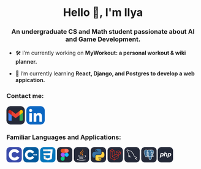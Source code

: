 <h1 align="center">Hello 👋, I'm Ilya</h1>
<h3 align="center">An undergraduate CS and Math student passionate about AI and Game Development.</h3>

- 🛠 I’m currently working on **MyWorkout: a personal workout & wiki planner.**

- 🎯 I’m currently learning **React, Django, and Postgres to develop a web appication.**

<h3 align="left">Contact me:</h3>
<p align="left">
<a href="https://mail.google.com/mail/?view=cm&fs=1&to=ilyakononov2714@gmail.com" target="blank"><img align="center" src="icons/Gmail-Dark.svg" width="48" alt="https://mail.google.com/mail/?view=cm&fs=1&to=ilyakononov2714@gmail.com"/></a>
<a href="https://www.linkedin.com/in/ilya-kononov-07101b267/" target="blank"><img align="center" src="icons/LinkedIn.svg" alt="https://www.linkedin.com/in/ilya-kononov-07101b267/" width="48" /></a>
</p>

<h3 align="left">Familiar Languages and Applications:</h3><p align="left"> 
<a href="https://www.cprogramming.com/" target="_blank" rel="noreferrer"> <img src="icons/C.svg" alt="c" width="40" height="40"/></a> 
<a href="https://www.cprogramming.com/" target="_blank" rel="noreferrer"> <img src="icons/CPP.svg" alt="cpp" width="40" height="40"/></a> 
<a href="https://www.w3schools.com/css/" target="_blank" rel="noreferrer"> <img src="icons/CSS.svg" alt="css3" width="40" height="40"/></a> 
<a href="https://www.figma.com/" target="_blank" rel="noreferrer"> <img src="icons/Figma-Dark.svg" alt="figma" width="40" height="40"/></a> 
<a href="https://www.java.com" target="_blank" rel="noreferrer"> <img src="icons/Java-Dark.svg" alt="java" width="40" height="40"/></a> 
<a href="https://www.python.org" target="_blank" rel="noreferrer"> <img src="icons/Python-Dark.svg" alt="python" width="40" height="40"/></a>
<a href="https://laravel.com" target="_blank" rel="noreferrer"> <img src="icons/Laravel-Dark.svg" alt="laravel" width="40" height="40"/></a>
<a href="https://www.mysql.com" target="_blank" rel="noreferrer"> <img src="icons/MySQL-Dark.svg" alt="mysql" width="40" height="40"/></a>
<a href="https://www.postgresql.org/" target="_blank" rel="noreferrer"> <img src="icons/PostgreSQL-Dark.svg" alt="postgresql" width="40" height="40"/></a>
<a href="https://www.php.net/" target="_blank" rel="noreferrer"> <img src="icons/PHP-Dark.svg" alt="php" width="40" height="40"/></a>
</p>
